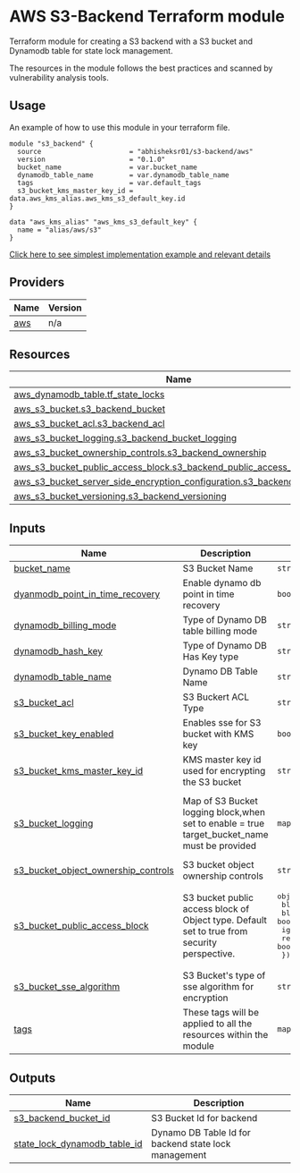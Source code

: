 # AWS S3-Backend Terraform module

Terraform module for creating a S3 backend with a S3 bucket and Dynamodb table for state lock management.

The resources in the module follows the best practices and scanned by vulnerability analysis tools.

## Usage

An example of how to use this module in your terraform file.

```
module "s3_backend" {
  source                      = "abhisheksr01/s3-backend/aws"
  version                     = "0.1.0"
  bucket_name                 = var.bucket_name
  dynamodb_table_name         = var.dynamodb_table_name
  tags                        = var.default_tags
  s3_bucket_kms_master_key_id = data.aws_kms_alias.aws_kms_s3_default_key.id
}

data "aws_kms_alias" "aws_kms_s3_default_key" {
  name = "alias/aws/s3"
}
```

[Click here to see simplest implementation example and relevant details](https://github.com/abhisheksr01/terraform-aws-s3-backend/tree/main/example/basic)
<!-- BEGIN_TF_DOCS -->


## Providers

| Name | Version |
|------|---------|
| <a name="provider_aws"></a> [aws](#provider\_aws) | n/a |

## Resources

| Name | Type |
|------|------|
| [aws_dynamodb_table.tf_state_locks](https://registry.terraform.io/providers/hashicorp/aws/latest/docs/resources/dynamodb_table) | resource |
| [aws_s3_bucket.s3_backend_bucket](https://registry.terraform.io/providers/hashicorp/aws/latest/docs/resources/s3_bucket) | resource |
| [aws_s3_bucket_acl.s3_backend_acl](https://registry.terraform.io/providers/hashicorp/aws/latest/docs/resources/s3_bucket_acl) | resource |
| [aws_s3_bucket_logging.s3_backend_bucket_logging](https://registry.terraform.io/providers/hashicorp/aws/latest/docs/resources/s3_bucket_logging) | resource |
| [aws_s3_bucket_ownership_controls.s3_backend_ownership](https://registry.terraform.io/providers/hashicorp/aws/latest/docs/resources/s3_bucket_ownership_controls) | resource |
| [aws_s3_bucket_public_access_block.s3_backend_public_access_block](https://registry.terraform.io/providers/hashicorp/aws/latest/docs/resources/s3_bucket_public_access_block) | resource |
| [aws_s3_bucket_server_side_encryption_configuration.s3_backend_sse_config](https://registry.terraform.io/providers/hashicorp/aws/latest/docs/resources/s3_bucket_server_side_encryption_configuration) | resource |
| [aws_s3_bucket_versioning.s3_backend_versioning](https://registry.terraform.io/providers/hashicorp/aws/latest/docs/resources/s3_bucket_versioning) | resource |

## Inputs

| Name | Description | Type | Default | Required |
|------|-------------|------|---------|:--------:|
| <a name="input_bucket_name"></a> [bucket\_name](#input\_bucket\_name) | S3 Bucket Name | `string` | n/a | yes |
| <a name="input_dyanmodb_point_in_time_recovery"></a> [dyanmodb\_point\_in\_time\_recovery](#input\_dyanmodb\_point\_in\_time\_recovery) | Enable dynamo db point in time recovery | `bool` | `true` | no |
| <a name="input_dynamodb_billing_mode"></a> [dynamodb\_billing\_mode](#input\_dynamodb\_billing\_mode) | Type of Dynamo DB table billing mode | `string` | `"PAY_PER_REQUEST"` | no |
| <a name="input_dynamodb_hash_key"></a> [dynamodb\_hash\_key](#input\_dynamodb\_hash\_key) | Type of Dynamo DB Has Key type | `string` | `"LockID"` | no |
| <a name="input_dynamodb_table_name"></a> [dynamodb\_table\_name](#input\_dynamodb\_table\_name) | Dynamo DB Table Name | `string` | n/a | yes |
| <a name="input_s3_bucket_acl"></a> [s3\_bucket\_acl](#input\_s3\_bucket\_acl) | S3 Buckert ACL Type | `string` | `"private"` | no |
| <a name="input_s3_bucket_key_enabled"></a> [s3\_bucket\_key\_enabled](#input\_s3\_bucket\_key\_enabled) | Enables sse for S3 bucket with KMS key | `bool` | `true` | no |
| <a name="input_s3_bucket_kms_master_key_id"></a> [s3\_bucket\_kms\_master\_key\_id](#input\_s3\_bucket\_kms\_master\_key\_id) | KMS master key id used for encrypting the S3 bucket | `string` | n/a | yes |
| <a name="input_s3_bucket_logging"></a> [s3\_bucket\_logging](#input\_s3\_bucket\_logging) | Map of S3 Bucket logging block,when set to enable = true target\_bucket\_name must be provided | `map(any)` | <pre>{<br>  "enable": false,<br>  "target_bucket_name": "target_bucket_name",<br>  "target_prefix": "/logs"<br>}</pre> | no |
| <a name="input_s3_bucket_object_ownership_controls"></a> [s3\_bucket\_object\_ownership\_controls](#input\_s3\_bucket\_object\_ownership\_controls) | S3 bucket object ownership controls | `string` | `"BucketOwnerPreferred"` | no |
| <a name="input_s3_bucket_public_access_block"></a> [s3\_bucket\_public\_access\_block](#input\_s3\_bucket\_public\_access\_block) | S3 bucket public access block of Object type. Default set to true from security perspective. | <pre>object({<br>    block_public_acls       = bool<br>    block_public_policy     = bool<br>    ignore_public_acls      = bool<br>    restrict_public_buckets = bool<br>  })</pre> | <pre>{<br>  "block_public_acls": true,<br>  "block_public_policy": true,<br>  "ignore_public_acls": true,<br>  "restrict_public_buckets": true<br>}</pre> | no |
| <a name="input_s3_bucket_sse_algorithm"></a> [s3\_bucket\_sse\_algorithm](#input\_s3\_bucket\_sse\_algorithm) | S3 Bucket's type of sse algorithm for encryption | `string` | `"AES256"` | no |
| <a name="input_tags"></a> [tags](#input\_tags) | These tags will be applied to all the resources within the module | `map(string)` | n/a | yes |

## Outputs

| Name | Description |
|------|-------------|
| <a name="output_s3_backend_bucket_id"></a> [s3\_backend\_bucket\_id](#output\_s3\_backend\_bucket\_id) | S3 Bucket Id for backend |
| <a name="output_state_lock_dynamodb_table_id"></a> [state\_lock\_dynamodb\_table\_id](#output\_state\_lock\_dynamodb\_table\_id) | Dynamo DB Table Id for backend state lock management |
<!-- END_TF_DOCS -->